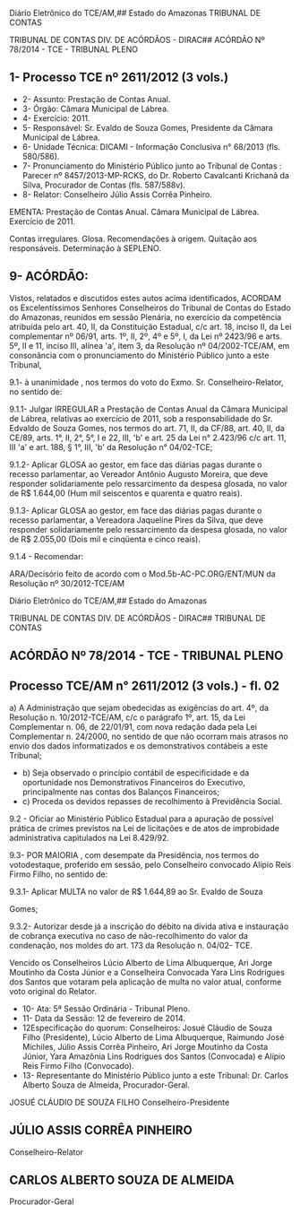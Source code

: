 Diário Eletrônico do TCE/AM,## Estado do Amazonas TRIBUNAL DE CONTAS

TRIBUNAL DE CONTAS DIV. DE ACÓRDÃOS - DIRAC## ACÓRDÃO Nº 78/2014 - TCE - TRIBUNAL PLENO

## 1- Processo TCE nº 2611/2012 (3 vols.)

- 2- Assunto: Prestação de Contas Anual.
- 3- Órgão: Câmara Municipal de Lábrea.
- 4- Exercício: 2011.
- 5-  Responsável: Sr.  Evaldo  de  Souza  Gomes,  Presidente  da  Câmara  Municipal  de Lábrea.
- 6- Unidade Técnica: DICAMI - Informação Conclusiva n° 68/2013 (fls. 580/586).
- 7-  Pronunciamento  do Ministério  Público  junto  ao Tribunal  de  Contas :  Parecer  nº 8457/2013-MP-RCKS, do Dr. Roberto Cavalcanti Krichanã da Silva, Procurador de Contas (fls. 587/588v).
- 8- Relator: Conselheiro Júlio Assis Corrêa Pinheiro.

EMENTA: Prestação  de  Contas  Anual.  Câmara Municipal de Lábrea. Exercício de 2011.

Contas irregulares. Glosa. Recomendações à origem. Quitação aos responsáveis. Determinação à SEPLENO.

## 9- ACÓRDÃO:

Vistos, relatados e discutidos estes autos acima identificados,  ACORDAM os Excelentíssimos  Senhores  Conselheiros  do  Tribunal  de  Contas  do  Estado  do Amazonas, reunidos em sessão Plenária, no exercício da competência atribuída pelo art. 40, II, da Constituição Estadual, c/c art. 18, inciso II, da Lei complementar nº 06/91, arts. 1º,  II,  2º,  4º  e  5º,  I,  da  Lei  nº  2423/96  e  arts.  5º,  II  e  11,  inciso  III,  alínea  'a',  item  3,  da Resolução nº 04/2002-TCE/AM, em consonância com o pronunciamento do  Ministério Público junto a este Tribunal,

9.1- à unanimidade , nos termos do voto do Exmo. Sr. Conselheiro-Relator, no sentido de:

9.1.1-  Julgar IRREGULAR a  Prestação  de  Contas  Anual  da  Câmara Municipal  de  Lábrea,  relativas  ao  exercício  de  2011,  sob  a  responsabilidade  do  Sr. Edvaldo de Souza Gomes, nos termos do art. 71, II, da CF/88, art. 40, II, da CE/89, arts. 1°, II, 2°, 5°, I e 22, III, 'b' e art. 25 da Lei n° 2.423/96 c/c art. 11, III 'a' e art. 188, § 1°, III, 'b' da Resolução n° 04/02-TCE;

9.1.2-  Aplicar  GLOSA  ao  gestor,  em  face  das  diárias  pagas  durante  o recesso  parlamentar, ao Vereador  Antônio Augusto  Moreira, que  deve  responder solidariamente pelo ressarcimento da despesa glosada, no valor de R$ 1.644,00 (Hum mil seiscentos e quarenta e quatro reais).

9.1.3-  Aplicar  GLOSA  ao  gestor,  em  face  das  diárias  pagas  durante  o recesso  parlamentar, a Vereadora  Jaqueline  Pires da Silva, que  deve  responder solidariamente pelo ressarcimento da despesa glosada, no valor de R$ 2.055,00 (Dois mil e cinqüenta e cinco reais).

9.1.4 - Recomendar:

ARA/Decisório feito de acordo com o Mod.5b-AC-PC.ORG/ENT/MUN da Resolução nº 30/2012-TCE/AM

Diário Eletrônico do TCE/AM,## Estado do Amazonas

TRIBUNAL DE CONTAS DIV. DE ACÓRDÃOS - DIRAC## TRIBUNAL DE CONTAS

## ACÓRDÃO Nº 78/2014 - TCE - TRIBUNAL PLENO

## Processo TCE/AM n° 2611/2012 (3 vols.) - fl. 02

a)  A  Administração  que  sejam  obedecidas  as  exigências  do  art.  4º,  da Resolução n. 10/2012-TCE/AM, c/c o parágrafo 1º, art. 15, da Lei Complementar n. 06, de 22/01/91, com nova redação dada pela Lei Complementar n. 24/2000, no sentido de que não  ocorram  mais  atrasos  no  envio  dos  dados  informatizados  e  os  demonstrativos contábeis a este Tribunal;

- b) Seja observado o princípio contábil de especificidade e da oportunidade nos Demonstrativos Financeiros do Executivo, principalmente  nas contas dos Balanços Financeiros;
- c) Proceda os devidos repasses de recolhimento à Previdência Social.

9.2 - Oficiar ao  Ministério Público Estadual para a apuração de possível prática de crimes previstos na Lei de licitações e de atos de improbidade administrativa capitulados na Lei 8.429/92.

9.3- POR MAIORIA , com desempate da Presidência, nos termos do votodestaque, proferido em sessão, pelo Conselheiro convocado Alípio Reis Firmo Filho, no sentido de:

9.3.1-  Aplicar  MULTA  no  valor  de  R$  1.644,89  ao  Sr.  Evaldo  de  Souza

Gomes;

9.3.2- Autorizar desde já a inscrição do débito na dívida ativa e instauração de cobrança executiva no caso de não-recolhimento do valor da condenação, nos moldes do art. 173 da Resolução n. 04/02- TCE.

Vencido  os  Conselheiros  Lúcio  Alberto  de  Lima  Albuquerque,  Ari  Jorge Moutinho da Costa Júnior e a Conselheira Convocada Yara Lins Rodrigues dos Santos que votaram pela aplicação de multa no valor atual, conforme voto original do Relator.

- 10- Ata: 5ª Sessão Ordinária - Tribunal Pleno.
- 11- Data da Sessão: 12 de fevereiro de 2014.
- 12Especificação do quorum: Conselheiros: Josué Cláudio de Souza Filho (Presidente),  Lúcio  Alberto  de  Lima  Albuquerque,  Raimundo  José  Michiles,  Júlio  Assis Corrêa Pinheiro, Ari Jorge Moutinho da Costa Júnior, Yara Amazônia Lins Rodrigues dos Santos (Convocada) e Alípio Reis Firmo Filho (Convocado).
- 13-  Representante  do  Ministério  Público  junto  a  este Tribunal: Dr. Carlos  Alberto Souza de Almeida, Procurador-Geral.

JOSUÉ CLÁUDIO DE SOUZA FILHO Conselheiro-Presidente

## JÚLIO ASSIS CORRÊA PINHEIRO

Conselheiro-Relator

## CARLOS ALBERTO SOUZA DE ALMEIDA

Procurador-Geral
